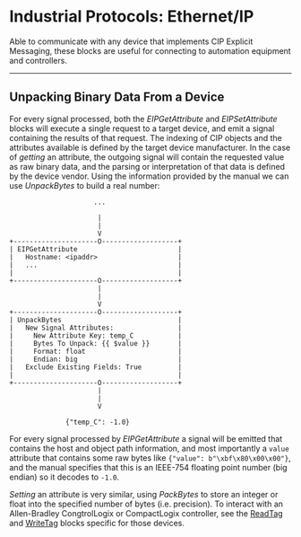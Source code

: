 # Industrial Protocols: Ethernet/IP
Able to communicate with any device that implements CIP Explicit Messaging, these blocks are useful for connecting to automation equipment and controllers.

---

## Unpacking Binary Data From a Device
For every signal processed, both the _EIPGetAttribute_ and _EIPSetAttribute_ blocks will execute a single request to a target device, and emit a signal containing the results of that request. The indexing of CIP objects and the attributes available is defined by the target device manufacturer. In the case of *getting* an attribute, the outgoing signal will contain the requested value as raw binary data, and the parsing or interpretation of that data is defined by the device vendor. Using the information provided by the manual we can use _UnpackBytes_ to build a real number:

```
                     ...

                      |
                      |
                      V
+---------------------O-------------------+
| EIPGetAttribute                         |
|   Hostname: <ipaddr>                    |
|   ...                                   |
|                                         |
+---------------------O-------------------+
                      |
                      |
                      V
+---------------------O-------------------+
| UnpackBytes                             |
|   New Signal Attributes:                |
|     New Attribute Key: temp_C           |
|     Bytes To Unpack: {{ $value }}       |
|     Format: float                       |
|     Endian: big                         |
|   Exclude Existing Fields: True         |
|                                         |
+---------------------O-------------------+
                      |
                      |
                      V

              {"temp_C": -1.0}
```
For every signal processed by _EIPGetAttribute_ a signal will be emitted that contains the host and object path information, and most importantly a `value` attribute that contains some raw bytes like `{"value": b"\xbf\x80\x00\x00"}`, and the manual specifies that this is an IEEE-754 floating point number (big endian) so it decodes to `-1.0`.

*Setting* an attribute is very similar, using _PackBytes_ to store an integer or float into the specified number of bytes (i.e. precision). To interact with an Allen-Bradley CongtrolLogix or CompactLogix controller, see the [ReadTag](https://blocks.n.io/ReadTag) and [WriteTag](https://blocks.n.io/WriteTag) blocks specific for those devices.

